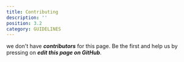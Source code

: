 ```yaml
---
title: Contributing
description: ''
position: 3.2
category: GUIDELINES
---
```


we don't have ***contributors*** for this page. Be the first and help us by pressing on ***edit this page on GitHub***.